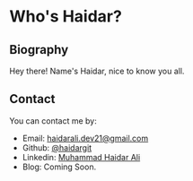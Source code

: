 # Who's Haidar?

## Biography

Hey there! Name's Haidar, nice to know you all.


## Contact

You can contact me by:

- Email: [haidarali.dev21@gmail.com](mailto:haidarali.dev21@gmail.com)
- Github: [@haidargit](https://github.com/haidargit)
- Linkedin: [Muhammad Haidar Ali](https://www.linkedin.com/in/haidar1)
- Blog: Coming Soon.